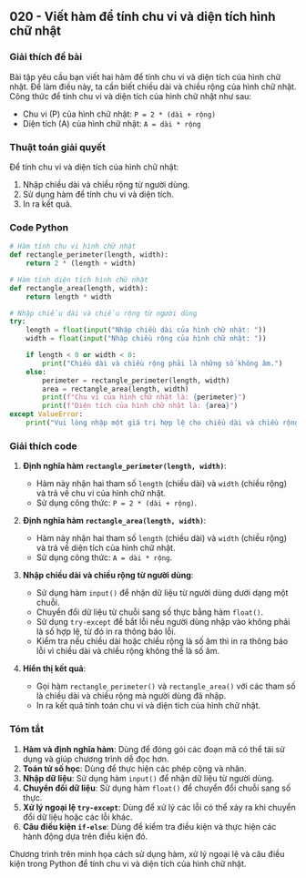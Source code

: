 ## 020 - Viết hàm để tính chu vi và diện tích hình chữ nhật

### Giải thích đề bài

Bài tập yêu cầu bạn viết hai hàm để tính chu vi và diện tích của hình chữ nhật. Để làm điều này, ta cần biết chiều dài và chiều rộng của hình chữ nhật. Công thức để tính chu vi và diện tích của hình chữ nhật như sau:

- Chu vi (P) của hình chữ nhật: `P = 2 * (dài + rộng)`
- Diện tích (A) của hình chữ nhật: `A = dài * rộng`

### Thuật toán giải quyết

Để tính chu vi và diện tích của hình chữ nhật:

1. Nhập chiều dài và chiều rộng từ người dùng.
2. Sử dụng hàm để tính chu vi và diện tích.
3. In ra kết quả.

### Code Python

```python
# Hàm tính chu vi hình chữ nhật
def rectangle_perimeter(length, width):
    return 2 * (length + width)

# Hàm tính diện tích hình chữ nhật
def rectangle_area(length, width):
    return length * width

# Nhập chiều dài và chiều rộng từ người dùng
try:
    length = float(input("Nhập chiều dài của hình chữ nhật: "))
    width = float(input("Nhập chiều rộng của hình chữ nhật: "))

    if length < 0 or width < 0:
        print("Chiều dài và chiều rộng phải là những số không âm.")
    else:
        perimeter = rectangle_perimeter(length, width)
        area = rectangle_area(length, width)
        print(f"Chu vi của hình chữ nhật là: {perimeter}")
        print(f"Diện tích của hình chữ nhật là: {area}")
except ValueError:
    print("Vui lòng nhập một giá trị hợp lệ cho chiều dài và chiều rộng.")
```

### Giải thích code

1. **Định nghĩa hàm `rectangle_perimeter(length, width)`**:

   - Hàm này nhận hai tham số `length` (chiều dài) và `width` (chiều rộng) và trả về chu vi của hình chữ nhật.
   - Sử dụng công thức: `P = 2 * (dài + rộng)`.

2. **Định nghĩa hàm `rectangle_area(length, width)`**:

   - Hàm này nhận hai tham số `length` (chiều dài) và `width` (chiều rộng) và trả về diện tích của hình chữ nhật.
   - Sử dụng công thức: `A = dài * rộng`.

3. **Nhập chiều dài và chiều rộng từ người dùng**:

   - Sử dụng hàm `input()` để nhận dữ liệu từ người dùng dưới dạng một chuỗi.
   - Chuyển đổi dữ liệu từ chuỗi sang số thực bằng hàm `float()`.
   - Sử dụng `try-except` để bắt lỗi nếu người dùng nhập vào không phải là số hợp lệ, từ đó in ra thông báo lỗi.
   - Kiểm tra nếu chiều dài hoặc chiều rộng là số âm thì in ra thông báo lỗi vì chiều dài và chiều rộng không thể là số âm.

4. **Hiển thị kết quả**:
   - Gọi hàm `rectangle_perimeter()` và `rectangle_area()` với các tham số là chiều dài và chiều rộng mà người dùng đã nhập.
   - In ra kết quả tính toán chu vi và diện tích của hình chữ nhật.

### Tóm tắt

1. **Hàm và định nghĩa hàm**: Dùng để đóng gói các đoạn mã có thể tái sử dụng và giúp chương trình dễ đọc hơn.
2. **Toán tử số học**: Dùng để thực hiện các phép cộng và nhân.
3. **Nhập dữ liệu**: Sử dụng hàm `input()` để nhận dữ liệu từ người dùng.
4. **Chuyển đổi dữ liệu**: Sử dụng hàm `float()` để chuyển đổi chuỗi sang số thực.
5. **Xử lý ngoại lệ `try-except`**: Dùng để xử lý các lỗi có thể xảy ra khi chuyển đổi dữ liệu hoặc các lỗi khác.
6. **Câu điều kiện `if-else`**: Dùng để kiểm tra điều kiện và thực hiện các hành động dựa trên điều kiện đó.

Chương trình trên minh họa cách sử dụng hàm, xử lý ngoại lệ và câu điều kiện trong Python để tính chu vi và diện tích của hình chữ nhật.
